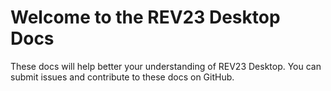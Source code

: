 # Welcome to the REV23 Desktop Docs

These docs will help better your understanding of REV23 Desktop. You can submit issues and contribute to these docs on GitHub.
